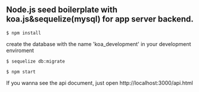 ## Node.js seed boilerplate with koa.js&sequelize(mysql) for app server backend.

```$ npm install```

create the database with the name 'koa_development' in your development enviroment

```$ sequelize db:migrate```

```$ npm start```

If you wanna see the api document, just open http://localhost:3000/api.html 
